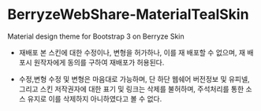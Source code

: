 # BerryzeWebShare-MaterialTealSkin
Material design theme for Bootstrap 3 on Berryze Skin

* 재배포 본 스킨에 대한 수정이나, 변형을 허가하나, 이를 재 배포할 수 없으며, 재 배포시 원작자에게 동의를 구하여 재배포가 허용된다.

* 수정,변형 수정 및 변형은 마음대로 가능하며, 단 하단 웹쉐어 버전정보 및 유피넬, 그리고 스킨 저작권자에 대한 표기 및 링크는 삭제를 불허하며, 주석처리를 통한 소스 유지로 이를 삭제하지 아니하였다고 볼 수 없다.
